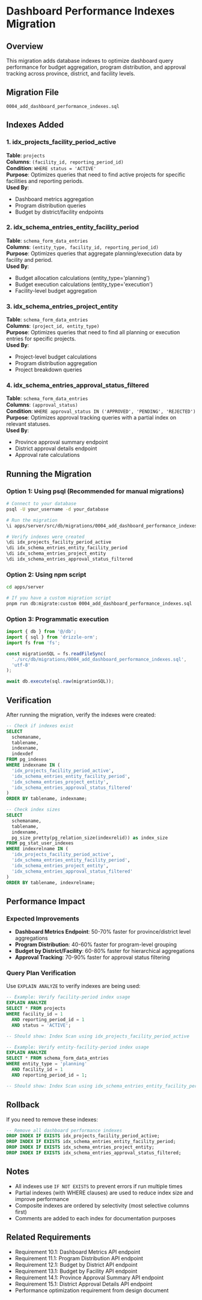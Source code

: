 # Dashboard Performance Indexes Migration

## Overview
This migration adds database indexes to optimize dashboard query performance for budget aggregation, program distribution, and approval tracking across province, district, and facility levels.

## Migration File
`0004_add_dashboard_performance_indexes.sql`

## Indexes Added

### 1. idx_projects_facility_period_active
**Table**: `projects`  
**Columns**: `(facility_id, reporting_period_id)`  
**Condition**: `WHERE status = 'ACTIVE'`  
**Purpose**: Optimizes queries that need to find active projects for specific facilities and reporting periods.  
**Used By**: 
- Dashboard metrics aggregation
- Program distribution queries
- Budget by district/facility endpoints

### 2. idx_schema_entries_entity_facility_period
**Table**: `schema_form_data_entries`  
**Columns**: `(entity_type, facility_id, reporting_period_id)`  
**Purpose**: Optimizes queries that aggregate planning/execution data by facility and period.  
**Used By**:
- Budget allocation calculations (entity_type='planning')
- Budget execution calculations (entity_type='execution')
- Facility-level budget aggregation

### 3. idx_schema_entries_project_entity
**Table**: `schema_form_data_entries`  
**Columns**: `(project_id, entity_type)`  
**Purpose**: Optimizes queries that need to find all planning or execution entries for specific projects.  
**Used By**:
- Project-level budget calculations
- Program distribution aggregation
- Project breakdown queries

### 4. idx_schema_entries_approval_status_filtered
**Table**: `schema_form_data_entries`  
**Columns**: `(approval_status)`  
**Condition**: `WHERE approval_status IN ('APPROVED', 'PENDING', 'REJECTED')`  
**Purpose**: Optimizes approval tracking queries with a partial index on relevant statuses.  
**Used By**:
- Province approval summary endpoint
- District approval details endpoint
- Approval rate calculations

## Running the Migration

### Option 1: Using psql (Recommended for manual migrations)
```bash
# Connect to your database
psql -U your_username -d your_database

# Run the migration
\i apps/server/src/db/migrations/0004_add_dashboard_performance_indexes.sql

# Verify indexes were created
\di idx_projects_facility_period_active
\di idx_schema_entries_entity_facility_period
\di idx_schema_entries_project_entity
\di idx_schema_entries_approval_status_filtered
```

### Option 2: Using npm script
```bash
cd apps/server

# If you have a custom migration script
pnpm run db:migrate:custom 0004_add_dashboard_performance_indexes.sql
```

### Option 3: Programmatic execution
```typescript
import { db } from '@/db';
import { sql } from 'drizzle-orm';
import fs from 'fs';

const migrationSQL = fs.readFileSync(
  './src/db/migrations/0004_add_dashboard_performance_indexes.sql',
  'utf-8'
);

await db.execute(sql.raw(migrationSQL));
```

## Verification

After running the migration, verify the indexes were created:

```sql
-- Check if indexes exist
SELECT 
  schemaname,
  tablename,
  indexname,
  indexdef
FROM pg_indexes
WHERE indexname IN (
  'idx_projects_facility_period_active',
  'idx_schema_entries_entity_facility_period',
  'idx_schema_entries_project_entity',
  'idx_schema_entries_approval_status_filtered'
)
ORDER BY tablename, indexname;

-- Check index sizes
SELECT
  schemaname,
  tablename,
  indexname,
  pg_size_pretty(pg_relation_size(indexrelid)) as index_size
FROM pg_stat_user_indexes
WHERE indexrelname IN (
  'idx_projects_facility_period_active',
  'idx_schema_entries_entity_facility_period',
  'idx_schema_entries_project_entity',
  'idx_schema_entries_approval_status_filtered'
)
ORDER BY tablename, indexrelname;
```

## Performance Impact

### Expected Improvements
- **Dashboard Metrics Endpoint**: 50-70% faster for province/district level aggregations
- **Program Distribution**: 40-60% faster for program-level grouping
- **Budget by District/Facility**: 60-80% faster for hierarchical aggregations
- **Approval Tracking**: 70-90% faster for approval status filtering

### Query Plan Verification
Use `EXPLAIN ANALYZE` to verify indexes are being used:

```sql
-- Example: Verify facility-period index usage
EXPLAIN ANALYZE
SELECT * FROM projects
WHERE facility_id = 1
  AND reporting_period_id = 1
  AND status = 'ACTIVE';

-- Should show: Index Scan using idx_projects_facility_period_active

-- Example: Verify entity-facility-period index usage
EXPLAIN ANALYZE
SELECT * FROM schema_form_data_entries
WHERE entity_type = 'planning'
  AND facility_id = 1
  AND reporting_period_id = 1;

-- Should show: Index Scan using idx_schema_entries_entity_facility_period
```

## Rollback

If you need to remove these indexes:

```sql
-- Remove all dashboard performance indexes
DROP INDEX IF EXISTS idx_projects_facility_period_active;
DROP INDEX IF EXISTS idx_schema_entries_entity_facility_period;
DROP INDEX IF EXISTS idx_schema_entries_project_entity;
DROP INDEX IF EXISTS idx_schema_entries_approval_status_filtered;
```

## Notes

- All indexes use `IF NOT EXISTS` to prevent errors if run multiple times
- Partial indexes (with WHERE clauses) are used to reduce index size and improve performance
- Composite indexes are ordered by selectivity (most selective columns first)
- Comments are added to each index for documentation purposes

## Related Requirements
- Requirement 10.1: Dashboard Metrics API endpoint
- Requirement 11.1: Program Distribution API endpoint
- Requirement 12.1: Budget by District API endpoint
- Requirement 13.1: Budget by Facility API endpoint
- Requirement 14.1: Province Approval Summary API endpoint
- Requirement 15.1: District Approval Details API endpoint
- Performance optimization requirement from design document
